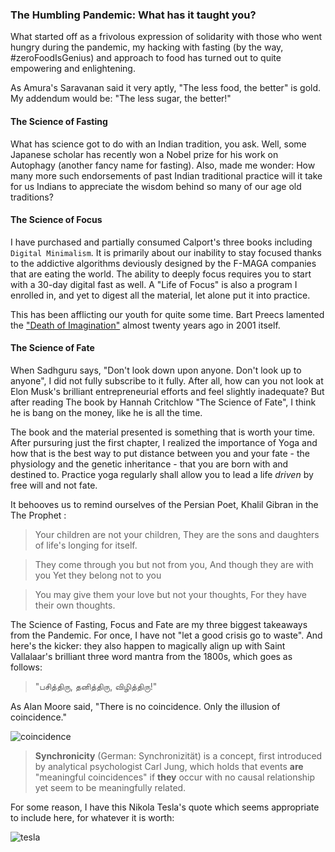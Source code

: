 <!-- title: Pandemic Lessons  -->

### The Humbling Pandemic: What has it taught you? 

What started off as a frivolous expression of solidarity with those who went hungry during the pandemic, my hacking with fasting (by the way, #zeroFoodIsGenius) and approach to food has turned out to quite empowering and enlightening. 

As Amura's Saravanan said it very aptly, "The less food, the better" is gold. My addendum would be: "The less sugar, the better!" 

#### The Science of Fasting 

What has science got to do with an Indian tradition, you ask. Well, some Japanese scholar has recently won a Nobel prize for his work on Autophagy (another fancy name for fasting). Also,  made me wonder: How many more such endorsements of past Indian traditional practice will it take for us Indians to appreciate the wisdom behind so many of our age old traditions? 

#### The Science of Focus 

I have purchased and partially consumed Calport's three books including ```Digital Minimalism```. It is primarily about our inability to stay focused thanks to the addictive algorithms deviously designed by the F-MAGA companies that are eating the world. The ability to deeply focus requires you to start with a 30-day digital fast as well. A "Life of Focus" is also a program I enrolled in, and yet to digest all the material, let alone put it into practice. 

This has been afflicting our youth for quite some time. Bart Preecs lamented the ["Death of Imagination"](https://www.informit.com/articles/article.aspx?p=23094#:~:text=In%20his%20book%20Sibling%20Society,pictures%20in%20our%20mind's%20eye.)  almost twenty years ago in 2001 itself. 

#### The Science of Fate

When Sadhguru says, "Don't look down upon anyone. Don't look up to anyone", I did not fully subscribe to it fully. After all, how can you not look at Elon Musk's brilliant entrepreneurial efforts and feel slightly inadequate? But after reading The book by Hannah Critchlow "The Science of Fate", I think he is bang on the money, like he is all the time. 

The book and the material presented is something that is worth your time. After pursuring just the first chapter, I realized the importance of Yoga and how that is the best way to put distance between you and your fate - the physiology and the genetic inheritance - that you are born with and destined to. Practice yoga regularly shall allow you to lead a life _driven_ by free will and not fate.  

It behooves us to remind ourselves of the Persian Poet, Khalil Gibran in the The Prophet :

>Your children are not your children, 
They are the sons and daughters of life's longing for itself.

> They come through you but not from you, 
> And though they are with you 
>Yet they belong not to you

>You may give them your love but not your thoughts,
> For they have their own thoughts.

The Science of Fasting, Focus and Fate are my three biggest takeaways from the Pandemic. For once, I have not "let a good crisis go to waste". And here's the kicker: they also happen to magically align up with Saint Vallalaar's brilliant three word mantra from the 1800s, which goes as follows:

> "பசித்திரு, தனித்திரு, விழித்திரு!"

As Alan Moore said, "There is no coincidence. Only the illusion of coincidence."


![coincidence](https://i.pinimg.com/originals/28/37/fc/2837fce8d6934262d6be91f852d8ae35.jpg)

> **Synchronicity** (German: Synchronizität) is a concept, first introduced by analytical psychologist Carl Jung, which holds that events **are** "meaningful coincidences" if **they** occur with no causal relationship yet seem to be meaningfully related.

For some reason, I have this Nikola Tesla's quote which seems appropriate to include here, for whatever it is worth: 

![tesla](https://www.magicalquote.com/wp-content/uploads/2018/07/The-day-science-begins-to-study-non-physical-phenomena-it-will-make-more-progress-in-one-decade-than-in-all-the-previous-centuries-of-its-existence.jpg) 


